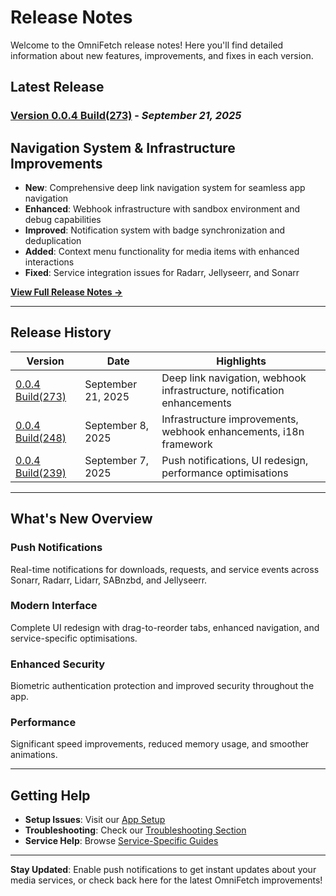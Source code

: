 # Release Notes

Welcome to the OmniFetch release notes! Here you'll find detailed information about new features, improvements, and fixes in each version.

## Latest Release

### [Version 0.0.4 Build(273)](v0.0.4-273.md) - *September 21, 2025*

## Navigation System & Infrastructure Improvements

- **New**: Comprehensive deep link navigation system for seamless app navigation
- **Enhanced**: Webhook infrastructure with sandbox environment and debug capabilities
- **Improved**: Notification system with badge synchronization and deduplication
- **Added**: Context menu functionality for media items with enhanced interactions
- **Fixed**: Service integration issues for Radarr, Jellyseerr, and Sonarr

[**View Full Release Notes →**](v0.0.4-273.md)

---

## Release History

| Version | Date | Highlights |
|---------|------|------------|
| [0.0.4 Build(273)](v0.0.4-273.md) | September 21, 2025 | Deep link navigation, webhook infrastructure, notification enhancements |
| [0.0.4 Build(248)](v0.0.4-248.md) | September 8, 2025 | Infrastructure improvements, webhook enhancements, i18n framework |
| [0.0.4 Build(239)](v0.0.4-239.md) | September 7, 2025 | Push notifications, UI redesign, performance optimisations |

---

## What's New Overview

### Push Notifications

Real-time notifications for downloads, requests, and service events across Sonarr, Radarr, Lidarr, SABnzbd, and Jellyseerr.

### Modern Interface

Complete UI redesign with drag-to-reorder tabs, enhanced navigation, and service-specific optimisations.

### Enhanced Security

Biometric authentication protection and improved security throughout the app.

### Performance

Significant speed improvements, reduced memory usage, and smoother animations.

---

## Getting Help

- **Setup Issues**: Visit our [App Setup](../app/settings/initial-setup.md)
- **Troubleshooting**: Check our [Troubleshooting Section](../troubleshooting/common-issues.md)
- **Service Help**: Browse [Service-Specific Guides](../services/index.md)

---

**Stay Updated**: Enable push notifications to get instant updates about your media services, or check back here for the latest OmniFetch improvements!
